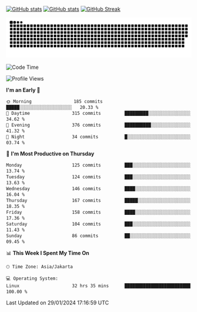 [![GitHub stats](https://github-readme-stats.vercel.app/api?username=aurelioklv&card_width=500&show_icons=true&rank_icon=github&theme=solarized-dark#gh-dark-mode-only)](https://github.com/anuraghazra/github-readme-stats#gh-dark-mode-only)
[![GitHub stats](https://github-readme-stats.vercel.app/api?username=aurelioklv&card_width=500&show_icons=true&rank_icon=github&theme=buefy#gh-light-mode-only)](https://github.com/anuraghazra/github-readme-stats#gh-light-mode-only)
[![GitHub Streak](https://streak-stats.demolab.com/?user=aurelioklv&card_width=336&theme=solarized-dark)](https://git.io/streak-stats)

<picture>
  <source media="(prefers-color-scheme: dark)" srcset="https://raw.githubusercontent.com/aurelioklv/aurelioklv/snake-output/github-contribution-grid-snake-dark.svg">
  <source media="(prefers-color-scheme: light)" srcset="https://raw.githubusercontent.com/aurelioklv/aurelioklv/snake-output/github-contribution-grid-snake.svg">
  <img alt="github contribution grid snake animation" src="https://raw.githubusercontent.com/aurelioklv/aurelioklv/snake-output/github-contribution-grid-snake.svg">
</picture>

<!--START_SECTION:waka-->
![Code Time](http://img.shields.io/badge/Code%20Time-413%20hrs%203%20mins-blue)

![Profile Views](http://img.shields.io/badge/Profile%20Views-8-blue)

**I'm an Early 🐤** 

```text
🌞 Morning                185 commits         █████░░░░░░░░░░░░░░░░░░░░   20.33 % 
🌆 Daytime                315 commits         █████████░░░░░░░░░░░░░░░░   34.62 % 
🌃 Evening                376 commits         ██████████░░░░░░░░░░░░░░░   41.32 % 
🌙 Night                  34 commits          █░░░░░░░░░░░░░░░░░░░░░░░░   03.74 % 
```
📅 **I'm Most Productive on Thursday** 

```text
Monday                   125 commits         ███░░░░░░░░░░░░░░░░░░░░░░   13.74 % 
Tuesday                  124 commits         ███░░░░░░░░░░░░░░░░░░░░░░   13.63 % 
Wednesday                146 commits         ████░░░░░░░░░░░░░░░░░░░░░   16.04 % 
Thursday                 167 commits         █████░░░░░░░░░░░░░░░░░░░░   18.35 % 
Friday                   158 commits         ████░░░░░░░░░░░░░░░░░░░░░   17.36 % 
Saturday                 104 commits         ███░░░░░░░░░░░░░░░░░░░░░░   11.43 % 
Sunday                   86 commits          ██░░░░░░░░░░░░░░░░░░░░░░░   09.45 % 
```


📊 **This Week I Spent My Time On** 

```text
🕑︎ Time Zone: Asia/Jakarta

💻 Operating System: 
Linux                    32 hrs 35 mins      █████████████████████████   100.00 % 
```


 Last Updated on 29/01/2024 17:16:59 UTC
<!--END_SECTION:waka-->
